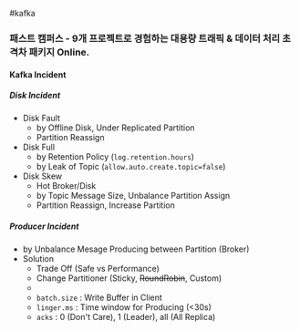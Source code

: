 #kafka
### 패스트 캠퍼스 - 9개 프로젝트로 경험하는 대용량 트래픽 & 데이터 처리 초격차 패키지 Online.
#### Kafka Incident
##### Disk Incident
* Disk Fault
	* by Offline Disk, Under Replicated Partition
	* Partition Reassign
* Disk Full
	* by Retention Policy (`log.retention.hours`)
	* by Leak of Topic (`allow.auto.create.topic=false`)
* Disk Skew
	* Hot Broker/Disk
	* by Topic Message Size, Unbalance Partition Assign
	* Partition Reassign, Increase Partition

##### Producer Incident
* by Unbalance Mesage Producing between Partition (Broker)
* Solution
	* Trade Off (Safe vs Performance)
	* Change Partitioner (Sticky, ~~RoundRobin~~, Custom)
	* 
	* `batch.size` : Write Buffer in Client
	* `linger.ms` : Time window for Producing (<30s)
	* `acks` : 0 (Don't Care), 1 (Leader), all (All Replica)